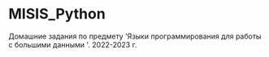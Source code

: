 # MISIS_Python
Домашние задания по предмету 'Языки программирования для работы с большими данными '. 2022-2023 г.
